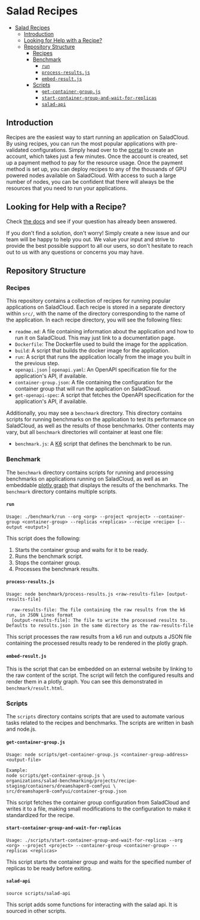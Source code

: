 # Salad Recipes

- [Salad Recipes](#salad-recipes)
  - [Introduction](#introduction)
  - [Looking for Help with a Recipe?](#looking-for-help-with-a-recipe)
  - [Repository Structure](#repository-structure)
    - [Recipes](#recipes)
    - [Benchmark](#benchmark)
      - [`run`](#run)
      - [`process-results.js`](#process-resultsjs)
      - [`embed-result.js`](#embed-resultjs)
    - [Scripts](#scripts)
      - [`get-container-group.js`](#get-container-groupjs)
      - [`start-container-group-and-wait-for-replicas`](#start-container-group-and-wait-for-replicas)
      - [`salad-api`](#salad-api)


## Introduction

Recipes are the easiest way to start running an application on SaladCloud. By using recipes, you can run the most popular applications with pre-validated configurations. Simply head over to the [portal](https://portal.salad.com/) to create an account, which takes just a few minutes. Once the account is created, set up a payment method to pay for the resource usage. Once the payment method is set up, you can deploy recipes to any of the thousands of GPU powered nodes available on SaladCloud. With access to such a large number of nodes, you can be confident that there will always be the resources that you need to run your applications.

## Looking for Help with a Recipe?

Check [the docs](https://docs.salad.com/products/recipes/overview) and see if your question has already been answered.

If you don't find a solution, don't worry! Simply create a new issue and our team will be happy to help you out. We value your input and strive to provide the best possible support to all our users, so don't hesitate to reach out to us with any questions or concerns you may have.

## Repository Structure

### Recipes

This repository contains a collection of recipes for running popular applications on SaladCloud. Each recipe is stored in a separate directory within `src/`, with the name of the directory corresponding to the name of the application. In each recipe directory, you will see the following files:

- `readme.md`: A file containing information about the application and how to run it on SaladCloud. This may just link to a documentation page.
- `Dockerfile`: The Dockerfile used to build the image for the application.
- `build`: A script that builds the docker image for the application.
- `run`: A script that runs the application locally from the image you built in the previous step.
- `openapi.json` | `openapi.yaml`: An OpenAPI specification file for the application's API, if available.
- `container-group.json`: A file containing the configuration for the container group that will run the application on SaladCloud.
- `get-openapi-spec`: A script that fetches the OpenAPI specification for the application's API, if available.

Additionally, you may see a `benchmark` directory. This directory contains scripts for running benchmarks on the application to test its performance on SaladCloud, as well as the results of those benchmarks. Other contents may vary, but all `benchmark` directories will container at least one file:

- `benchmark.js`: A [K6](https://k6.io/) script that defines the benchmark to be run.

### Benchmark

The `benchmark` directory contains scripts for running and processing benchmarks on applications running on SaladCloud, as well as an embeddable [plotly graph](https://plotly.com/graphing-libraries/) that displays the results of the benchmarks. The `benchmark` directory contains multiple scripts.

#### `run`

```text
Usage: ./benchmark/run --org <org> --project <project> --container-group <container-group> --replicas <replicas> --recipe <recipe> [--output <output>]
```

This script does the following:

1. Starts the container group and waits for it to be ready.
2. Runs the benchmark script.
3. Stops the container group.
4. Processes the benchmark results.

#### `process-results.js`

```text
Usage: node benchmark/process-results.js <raw-results-file> [output-results-file]

  raw-results-file: The file containing the raw results from the k6 run, in JSON Lines format
  [output-results-file]: The file to write the processed results to. Defaults to results.json in the same directory as the raw-results-file
```

This script processes the raw results from a k6 run and outputs a JSON file containing the processed results ready to be rendered in the plotly graph.

#### `embed-result.js`

This is the script that can be embedded on an external website by linking to the raw content of the script. The script will fetch the configured results and render them in a plotly graph. You can see this demonstrated in `benchmark/result.html`.

### Scripts

The `scripts` directory contains scripts that are used to automate various tasks related to the recipes and benchmarks. The scripts are written in bash and node.js.

#### `get-container-group.js`

```text
Usage: node scripts/get-container-group.js <container-group-address> <output-file>

Example:
node scripts/get-container-group.js \
organizations/salad-benchmarking/projects/recipe-staging/containers/dreamshaper8-comfyui \
src/dreamshaper8-comfyui/container-group.json
```

This script fetches the container group configuration from SaladCloud and writes it to a file, making small modifications to the configuration to make it standardized for the recipe.

#### `start-container-group-and-wait-for-replicas`

```text
Usage: ./scripts/start-container-group-and-wait-for-replicas --org <org> --project <project> --container-group <container-group> --replicas <replicas>
```

This script starts the container group and waits for the specified number of replicas to be ready before exiting.

#### `salad-api`

```shell
source scripts/salad-api
```

This script adds some functions for interacting with the salad api. It is sourced in other scripts.